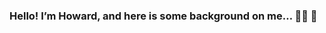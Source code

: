 ### Hello! I’m Howard, and here is some background on me… 👋🏻 👋

<!--
**yaulin118/yaulin118** is a ✨ _special_ ✨ repository because its `README.md` (this file) appears on your GitHub profile.

Here are some ideas to get you started:

📚 Data Analytics bootcamp graduate (April 2022, Juno College)
💾 Skilled in Excel / Sheets, SQL, Tableau, Python, Adobe (Lightroom/Photoshop/Premiere)
⛺️ Google Data Analytics certificate
💎 4+ years of Data Analytics & Account Management experience gained in Tech Industry
👔 Strengths: communication, Teamwork, attention to detail, mentorship
👍 I’m a people-person! I enjoy relationship building and team collaboration
-->
